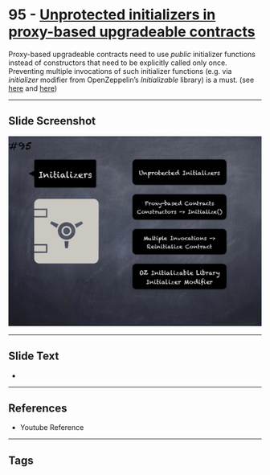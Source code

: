 # 95 - [Unprotected initializers in proxy-based upgradeable contracts](Unprotected%20initializers%20in%20proxy-based%20upgradeable%20contracts.md)
Proxy-based upgradeable contracts need to use _public_ initializer functions instead of constructors that need to be explicitly called only once. Preventing multiple invocations of such initializer functions (e.g. via _initializer_ modifier from OpenZeppelin’s _Initializable_ library) is a must. (see [here](https://docs.openzeppelin.com/upgrades-plugins/1.x/writing-upgradeable#initializers) and [here](https://github.com/crytic/slither/wiki/Upgradeability-Checks#initializer-is-not-called))

___
## Slide Screenshot
![095.png](../images/pitfalls_and_best_practices101/095.png)
___
## Slide Text
- 
___
## References
- Youtube Reference
___
## Tags